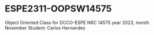 # ESPE2311-OOPSW14575
Object Oriented Class for DCCO-ESPE NRC 14575 year 2023, month November
Student: Carlos Hernandez
